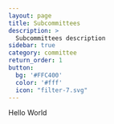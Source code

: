 ```yaml
---
layout: page
title: Subcommittees
description: >
  Subcommittees description
sidebar: true
category: committee
return_order: 1
button:
  bg: '#FFC400'
  color: '#fff'
  icon: "filter-7.svg"
---
```


Hello World
